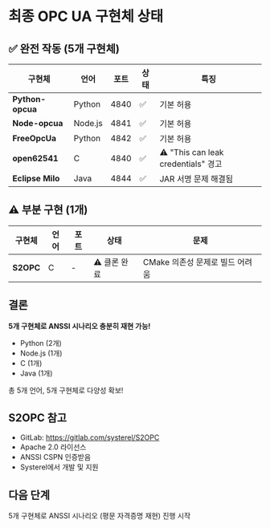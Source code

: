 # 최종 OPC UA 구현체 상태

## ✅ 완전 작동 (5개 구현체)

| 구현체 | 언어 | 포트 | 상태 | 특징 |
|--------|------|------|------|------|
| **Python-opcua** | Python | 4840 | ✅ | 기본 허용 |
| **Node-opcua** | Node.js | 4841 | ✅ | 기본 허용 |
| **FreeOpcUa** | Python | 4842 | ✅ | 기본 허용 |
| **open62541** | C | 4840 | ✅ | ⚠️ "This can leak credentials" 경고 |
| **Eclipse Milo** | Java | 4844 | ✅ | JAR 서명 문제 해결됨 |

## ⚠️ 부분 구현 (1개)

| 구현체 | 언어 | 포트 | 상태 | 문제 |
|--------|------|------|------|------|
| **S2OPC** | C | - | ⚠️ 클론 완료 | CMake 의존성 문제로 빌드 어려움 |

## 결론

**5개 구현체로 ANSSI 시나리오 충분히 재현 가능!**

- Python (2개)
- Node.js (1개)  
- C (1개)
- Java (1개)

총 5개 언어, 5개 구현체로 다양성 확보!

## S2OPC 참고
- GitLab: https://gitlab.com/systerel/S2OPC
- Apache 2.0 라이선스
- ANSSI CSPN 인증받음
- Systerel에서 개발 및 지원

## 다음 단계
5개 구현체로 ANSSI 시나리오 (평문 자격증명 재현) 진행 시작
